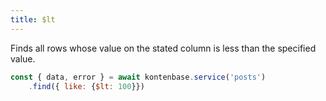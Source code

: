```yaml
---
title: $lt
---
```


Finds all rows whose value on the stated column is less than the specified value.

```javascript
const { data, error } = await kontenbase.service('posts')
    .find({ like: {$lt: 100}})
```
